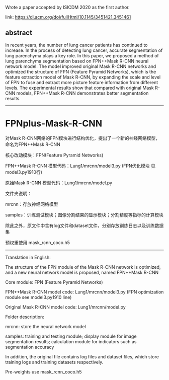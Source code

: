 Wrote a paper accepted by ISICDM 2020 as the first author.

link: https://dl.acm.org/doi/fullHtml/10.1145/3451421.3451461

abstract
----------------------------------------------------------------------------
In recent years, the number of lung cancer patients has continued to increase. In the process of detecting lung cancer, accurate segmentation of lung parenchyma plays a key role. In this paper, we proposed a method of lung parenchyma segmentation based on FPN++Mask R-CNN neural network model. The model improved original Mask R-CNN networks and optimized the structure of FPN (Feature Pyramid Networks), which is the feature extraction model of Mask R-CNN, by expanding the scale and level of FPN to fuse and extract more picture feature information from different levels. The experimental results show that compared with original Mask R-CNN models, FPN++Mask R-CNN demonstrates better segmentation results.

-----------------------------------------------------------------------------
# FPNplus-Mask-R-CNN
对Mask R-CNN网络的FPN模块进行结构优化，提出了一个新的神经网络模型，命名为FPN++Mask R-CNN

核心改动模块：FPN(Feature Pyramid Networks)

FPN++Mask R-CNN 模型代码：Lung1/mrcnn/model3.py (FPN优化模块 见model3.py1910行)

原始Mask R-CNN 模型代码：Lung1/mrcnn/model.py 

文件夹说明：

mrcnn：存放神经网络模型

samples：训练测试模块；图像分割结果的显示模块；分割精度等指标的计算模块

除此之外，原文件中含有log文件和dataset文件，分别存放训练日志以及训练数据集

预权重使用 mask_rcnn_coco.h5 

------------------------------------------------------------------------------
Translation in English:

The structure of the FPN module of the Mask R-CNN network is optimized, and a new neural network model is proposed, named FPN++Mask R-CNN

Core module: FPN (Feature Pyramid Networks)

FPN++Mask R-CNN model code: Lung1/mrcnn/model3.py (FPN optimization module see model3.py1910 line)

Original Mask R-CNN model code: Lung1/mrcnn/model.py

Folder description:

mrcnn: store the neural network model

samples: training and testing module; display module for image segmentation results; calculation module for indicators such as segmentation accuracy

In addition, the original file contains log files and dataset files, which store training logs and training datasets respectively.

Pre-weights use mask_rcnn_coco.h5
